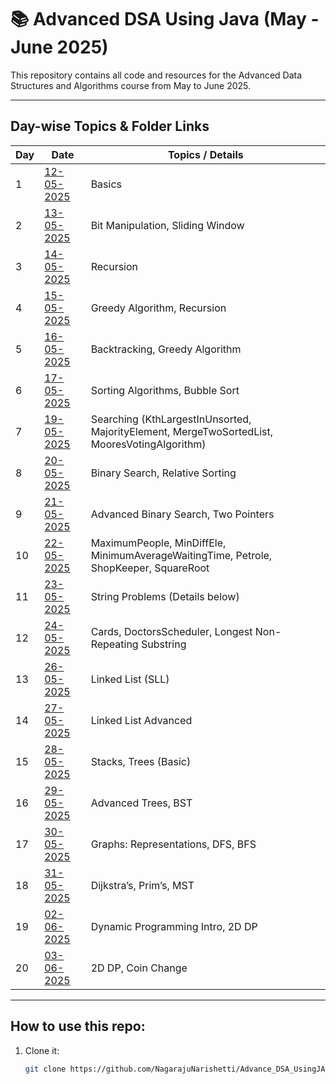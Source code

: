 # 📚 Advanced DSA Using Java (May - June 2025)

This repository contains all code and resources for the Advanced Data Structures and Algorithms course from May to June 2025.

---

## Day-wise Topics & Folder Links

| Day   | Date                                                        | Topics / Details                                                                                  |
|-------|-------------------------------------------------------------|--------------------------------------------------------------------------------------------------|
| 1     | <a href="https://github.com/NagarajuNarishetti/Advance_DSA_UsingJAVA_T-P_May_2025/tree/main/Day_01_12_05_2025" target="_blank">12-05-2025</a> | Basics                                                                                           |
| 2     | <a href="https://github.com/NagarajuNarishetti/Advance_DSA_UsingJAVA_T-P_May_2025/tree/main/Day_02_13_05_2025" target="_blank">13-05-2025</a> | Bit Manipulation, Sliding Window                                                                 |
| 3     | <a href="https://github.com/NagarajuNarishetti/Advance_DSA_UsingJAVA_T-P_May_2025/tree/main/Day_03_14_05_2025/Recursion" target="_blank">14-05-2025</a> | Recursion                                                                                       |
| 4     | <a href="https://github.com/NagarajuNarishetti/Advance_DSA_UsingJAVA_T-P_May_2025/tree/main/Day_04_15_05_2025" target="_blank">15-05-2025</a> | Greedy Algorithm, Recursion                                                                      |
| 5     | <a href="https://github.com/NagarajuNarishetti/Advance_DSA_UsingJAVA_T-P_May_2025/tree/main/Day_05_16_05_2025" target="_blank">16-05-2025</a> | Backtracking, Greedy Algorithm                                                                   |
| 6     | <a href="https://github.com/NagarajuNarishetti/Advance_DSA_UsingJAVA_T-P_May_2025/tree/main/Day_06_17_05_2025" target="_blank">17-05-2025</a> | Sorting Algorithms, Bubble Sort                                                                  |
| 7     | <a href="https://github.com/NagarajuNarishetti/Advance_DSA_UsingJAVA_T-P_May_2025/tree/main/Day_07_19_05_2025" target="_blank">19-05-2025</a> | Searching (KthLargestInUnsorted, MajorityElement, MergeTwoSortedList, MooresVotingAlgorithm)       |
| 8     | <a href="https://github.com/NagarajuNarishetti/Advance_DSA_UsingJAVA_T-P_May_2025/tree/main/Day_08_20_05_2025" target="_blank">20-05-2025</a> | Binary Search, Relative Sorting                                                                  |
| 9     | <a href="https://github.com/NagarajuNarishetti/Advance_DSA_UsingJAVA_T-P_May_2025/tree/main/Day_09_21_05_2025" target="_blank">21-05-2025</a> | Advanced Binary Search, Two Pointers                                                             |
| 10    | <a href="https://github.com/NagarajuNarishetti/Advance_DSA_UsingJAVA_T-P_May_2025/tree/main/Day_10_22_05_2025" target="_blank">22-05-2025</a> | MaximumPeople, MinDiffEle, MinimumAverageWaitingTime, Petrole, ShopKeeper, SquareRoot             |
| 11    | <a href="https://github.com/NagarajuNarishetti/Advance_DSA_UsingJAVA_T-P_May_2025/tree/main/Day_11_23_05_2025" target="_blank">23-05-2025</a> | String Problems (Details below)                                                                  |
| 12    | <a href="https://github.com/NagarajuNarishetti/Advance_DSA_UsingJAVA_T-P_May_2025/tree/main/Day_12_24_05_2025" target="_blank">24-05-2025</a> | Cards, DoctorsScheduler, Longest Non-Repeating Substring                                         |
| 13    | <a href="https://github.com/NagarajuNarishetti/Advance_DSA_UsingJAVA_T-P_May_2025/tree/main/Day_13_26_05_2025/LinkedList/SLL" target="_blank">26-05-2025</a> | Linked List (SLL)                                                                               |
| 14    | <a href="https://github.com/NagarajuNarishetti/Advance_DSA_UsingJAVA_T-P_May_2025/tree/main/Day_14_27_05_2025/LinkedList" target="_blank">27-05-2025</a> | Linked List Advanced                                                                            |
| 15    | <a href="https://github.com/NagarajuNarishetti/Advance_DSA_UsingJAVA_T-P_May_2025/tree/main/Day_15_28_05_2025" target="_blank">28-05-2025</a> | Stacks, Trees (Basic)                                                                           |
| 16    | <a href="https://github.com/NagarajuNarishetti/Advance_DSA_UsingJAVA_T-P_May_2025/tree/main/Day_16_29_05_2025/Trees" target="_blank">29-05-2025</a> | Advanced Trees, BST                                                                             |
| 17    | <a href="https://github.com/NagarajuNarishetti/Advance_DSA_UsingJAVA_T-P_May_2025/tree/main/Day_17_30_05_2025/Graphs" target="_blank">30-05-2025</a> | Graphs: Representations, DFS, BFS                                                             |
| 18    | <a href="https://github.com/NagarajuNarishetti/Advance_DSA_UsingJAVA_T-P_May_2025/tree/main/Day_18_31_05_2025/Graphs" target="_blank">31-05-2025</a> | Dijkstra’s, Prim’s, MST                                                                        |
| 19    | <a href="https://github.com/NagarajuNarishetti/Advance_DSA_UsingJAVA_T-P_May_2025/tree/main/Day_19_02_06_2025" target="_blank">02-06-2025</a> | Dynamic Programming Intro, 2D DP                                                              |
| 20    | <a href="https://github.com/NagarajuNarishetti/Advance_DSA_UsingJAVA_T-P_May_2025/tree/main/Day_20_03_06_2025/2D_DP" target="_blank">03-06-2025</a> | 2D DP, Coin Change                                                                           |

---

## How to use this repo:

1. Clone it:
   ```bash
   git clone https://github.com/NagarajuNarishetti/Advance_DSA_UsingJAVA_T-P_May_2025.git
